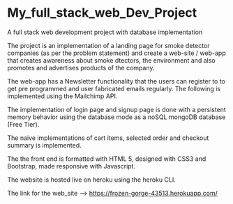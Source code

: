 # My_full_stack_web_Dev_Project
A full stack web development project with database implementation

The project is an implementation of a landing page for smoke detector companies (as per the problem statement) and create a web-site / web-app that creates awareness about smoke dtectors, the environment and also promotes and advertises products of the company.

The web-app has a Newsletter functionality that the users can register to to get pre programmed and user fabricated emails regularly. The following is implemented using the Mailchimp API.

The implementation of login page and signup page is done with a persistent memory behavior using the database mode as a noSQL mongoDB database (Free Tier).

The naive implementations of cart items, selected order and checkout summary is implemented.

The the front end is formatted with HTML 5, designed with CSS3 and Bootstrap, made responsive with Javascript.

The website is hosted live on heroku using the heroku CLI.

The link for the web_site --> https://frozen-gorge-43513.herokuapp.com/
